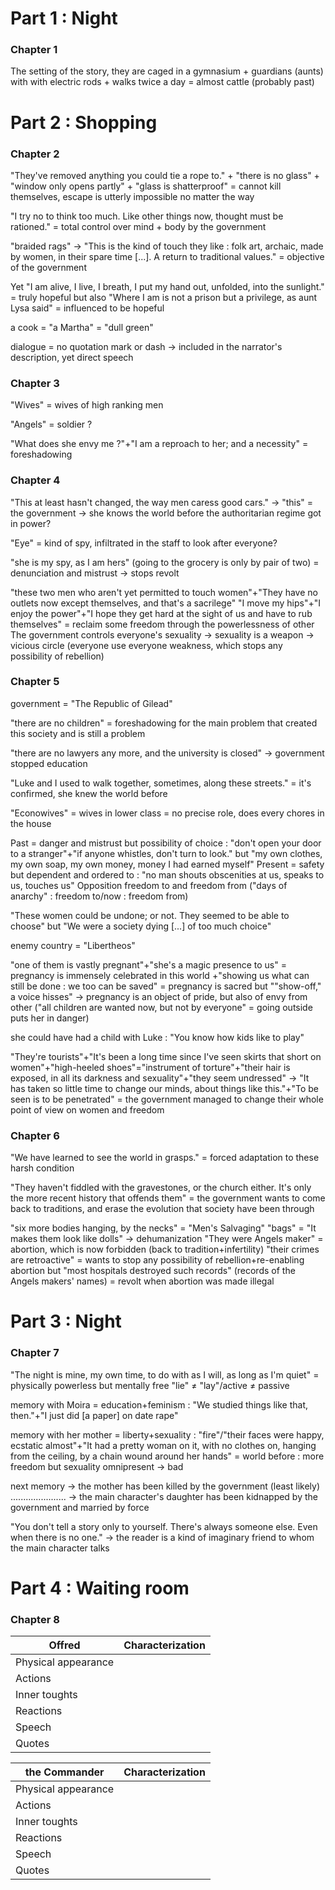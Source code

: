 # Part 1 : Night
### Chapter 1
The setting of the story, they are caged in a gymnasium + guardians (aunts) with with electric rods + walks twice a day = almost cattle (probably past)

# Part 2 : Shopping
### Chapter 2
"They've removed anything you could tie a rope to." + "there is no glass" + "window only opens partly" + "glass is shatterproof" = cannot kill themselves, escape is utterly impossible no matter the way

"I try no to think too much. Like other things now, thought must be rationed." = total control over mind + body by the government

"braided rags" -> "This is the kind of touch they like : folk art, archaic, made by women, in their spare time \[...]. A return to traditional values." = objective of the government

Yet "I am alive, I live, I breath, I put my hand out, unfolded, into the sunlight." = truly hopeful
but also "Where I am is not a prison but a privilege, as aunt Lysa said" = influenced to be hopeful

a cook = "a Martha" = "dull green"

dialogue = no quotation mark or dash -> included in the narrator's description, yet direct speech

### Chapter 3

"Wives" = wives of high ranking men

"Angels" = soldier ?

"What does she envy me ?"+"I am a reproach to her; and a necessity" = foreshadowing
### Chapter 4

"This at least hasn't changed, the way men caress good cars." -> "this" = the government -> she knows the world before the authoritarian regime got in power?

"Eye" = kind of spy, infiltrated in the staff to look after everyone?

"she is my spy, as I am hers" (going to the grocery is only by pair of two) = denunciation and mistrust -> stops revolt

"these two men who aren't yet permitted to touch women"+"They have no outlets now except themselves, and that's a sacrilege"
"I move my hips"+"I enjoy the power"+"I hope they get hard at the sight of us and have to rub themselves" = reclaim some freedom through the powerlessness of other
The government controls everyone's sexuality -> sexuality is a weapon
-> vicious circle (everyone use everyone weakness, which stops any possibility of rebellion)
### Chapter 5 

government = "The Republic of Gilead"

"there are no children" = foreshadowing for the main problem that created this society and is still a problem

"there are no lawyers any more, and the university is closed" -> government stopped education

"Luke and I used to walk together, sometimes, along these streets." = it's confirmed, she knew the world before

"Econowives" = wives in lower class = no precise role, does every chores in the house

Past = danger and mistrust but possibility of choice : "don't open your door to a stranger"+"if anyone whistles, don't turn to look." but "my own clothes, my own soap, my own money, money I had earned myself"
Present = safety but dependent and ordered to : "no man shouts obscenities at us, speaks to us, touches us"
Opposition freedom to and freedom from ("days of anarchy" : freedom to/now : freedom from)

"These women could be undone; or not. They seemed to be able to choose" but "We were a society dying \[...] of too much choice"

enemy country = "Libertheos"

"one of them is vastly pregnant"+"she's a magic presence to us" = pregnancy is immensely celebrated in this world
+"showing us what can still be done : we too can be saved" = pregnancy is sacred
but ""show-off," a voice hisses" -> pregnancy is an object of pride, but also of envy from other ("all children are wanted now, but not by everyone" = going outside puts her in danger)

she could have had a child with Luke : "You know how kids like to play"

"They're tourists"+"It's been a long time since I've seen skirts that short on women"+"high-heeled shoes"="instrument of torture"+"their hair is exposed, in all its darkness and sexuality"+"they seem undressed" -> "It has taken so little time to change our minds, about things like this."+"To be seen is to be penetrated" = the government managed to change their whole point of view on women and freedom

### Chapter 6 

"We have learned to see the world in grasps." = forced adaptation to these harsh condition

"They haven't fiddled with the gravestones, or the church either. It's only the more recent history that offends them" = the government wants to come back to traditions, and erase the evolution that society have been through

"six more bodies hanging, by the necks" = "Men's Salvaging"
"bags" = "It makes them look like dolls" -> dehumanization
"They were Angels maker" = abortion, which is now forbidden (back to tradition+infertility)
"their crimes are retroactive" = wants to stop any possibility of rebellion+re-enabling abortion
but "most hospitals destroyed such records" (records of the Angels makers' names) = revolt when abortion was made illegal

# Part 3 : Night

### Chapter 7 

"The night is mine, my own time, to do with as I will, as long as I'm quiet" = physically powerless but mentally free
"lie" $\neq$ "lay"/active $\neq$ passive

memory with Moira = education+feminism : "We studied things like that, then."+"I just did \[a paper] on date rape"

memory with her mother = liberty+sexuality : "fire"/"their faces were happy, ecstatic almost"+"It had a pretty woman on it, with no clothes on, hanging from the ceiling, by a chain wound around her hands" = world before : more freedom but sexuality omnipresent -> bad

next memory -> the mother has been killed by the government (least likely)
......................  -> the main character's daughter has been kidnapped by the government and married by force

"You don't tell a story only to yourself. There's always someone else. Even when there is no one." -> the reader is a kind of imaginary friend to whom the main character talks

# Part 4 : Waiting room

### Chapter 8 



| Offred              | Characterization |
| ------------------- | ---------------- |
| Physical appearance |                  |
| Actions             |                  |
| Inner toughts       |                  |
| Reactions           |                  |
| Speech              |                  |
| Quotes              |                  |

| the Commander       | Characterization |
| ------------------- | ---------------- |
| Physical appearance |                  |
| Actions             |                  |
| Inner toughts       |                  |
| Reactions           |                  |
| Speech              |                  |
| Quotes              |                  |